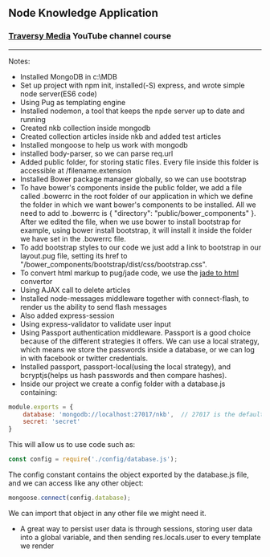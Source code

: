 ## Node Knowledge Application
### [Traversy Media](https://www.youtube.com/channel/UC29ju8bIPH5as8OGnQzwJyA) YouTube channel course
---

Notes:
* Installed MongoDB in c:\MDB
* Set up project with npm init, installed(-S) express, and wrote simple node server(ES6 code)
* Using Pug as templating engine
* Installed nodemon, a tool that keeps the npde server up to date and running
* Created nkb collection inside mongodb
* Created collection articles inside nkb and added test articles
* Installed mongoose to help us work with mongodb
* installed body-parser, so we can parse req.url
* Added public folder, for storing static files. Every file inside this folder is accessible at /filename.extension
* Installed Bower package manager globally, so we can use bootstrap
* To have bower's components inside the public folder, we add a file called .bowerrc in the root folder of our application in which we define the folder in which we want bower's components to be installed. All we need to add to .bowerrc is { "directory": "public/bower_components" }. After we edited the file, when we use bower to install bootstrap for example, using bower install bootstrap, it will install it inside the folder we have set in the .bowerrc file.
* To add bootstrap styles to our code we just add a link to bootstrap in our layout.pug file, setting its href to "/bower_components/bootstrap/dist/css/bootstrap.css".
* To convert html markup to pug/jade code, we use the [jade to html](http://html2jade.org/) convertor
* Using AJAX call to delete articles
* Installed node-messages middleware together with connect-flash, to render us the ability to send flash messages
* Also added express-session
* Using express-validator to validate user input
* Using Passport authentication middleware. Passport is a good choice because of the different strategies it offers. We can use a local strategy, which means we store the passwords inside a database, or we can log in with facebook or twitter credentials.
* Installed passport, passport-local(using the local strategy), and bcryptjs(helps us hash passwords and then compare hashes).
* Inside our project we create a config folder with a database.js containing: 
```javascript
module.exports = {
    database: 'mongodb://localhost:27017/nkb',  // 27017 is the default port for mongo
    secret: 'secret'
}
```
This will allow us to use code such as:
```javascript
const config = require('./config/database.js');
```
The config constant contains the object exported by the database.js file, and we can access like any other object:
```javascript
mongoose.connect(config.database);
```
We can import that object in any other file we might need it.
* A great way to persist user data is through sessions, storing user data into a global variable, and then sending res.locals.user to every template we render
